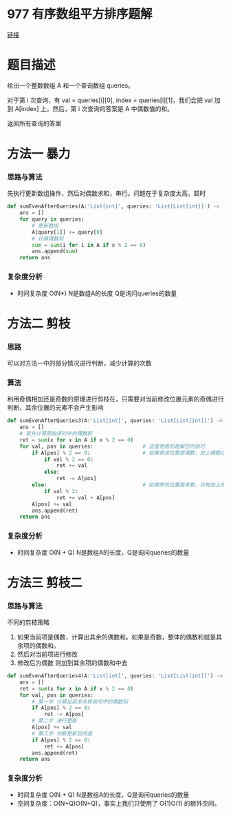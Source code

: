 # 977 有序数组平方排序题解
[链接](https://leetcode-cn.com/problems/sum-of-even-numbers-after-queries/)
# 题目描述
给出一个整数数组 A 和一个查询数组 queries。

对于第 i 次查询，有 val = queries[i][0], index = queries[i][1]，我们会把 val 加到 A[index] 上。然后，第 i 次查询的答案是 A 中偶数值的和。

返回所有查询的答案
# 方法一 暴力
### 思路与算法
先执行更新数组操作，然后对偶数求和，串行。问题在于复杂度太高，超时
```python
def sumEvenAfterQueries(A:'List[int]', queries: 'List[List[int]]') -> 'List[int]':
    ans = []
    for query in queries:
        # 更新数组
        A[query[1]] += query[0]
        # 计算偶数和
        sum = sum(i for i in A if x % 2 == 0)
        ans.append(sum)
    return ans
```
### 复杂度分析
- 时间复杂度 O(N*) N是数组A的长度 Q是询问queries的数量

# 方法二 剪枝
### 思路
可以对方法一中的部分情况进行判断，减少计算的次数
### 算法
利用奇偶相加还是奇数的原理进行剪枝在，只需要对当前修改位置元素的奇偶进行判断，其余位置的元素不会产生影响
```python
def sumEvenAfterQueries3(A:'List[int]', queries: 'List[List[int]]') -> 'List[int]':
    ans = []
    # 首先计算原始序列中的偶数和
    ret = sum(x for x in A if x % 2 == 0)
    for val, pos in queries:                # 这里使用的是解包的技巧
        if A[pos] % 2 == 0:                 # 如果修改位置是偶数，加上偶数还是偶数，总结果中加上。加上奇数变成奇数，总结果中减去
            if val % 2 == 0:
                ret += val
            else:
                ret -= A[pos]
        else:                               # 如果修改位置是奇数，只有加上奇数的情况上才在总结果中加上
            if val % 2:
                ret += val + A[pos]
        A[pos] += val
        ans.append(ret)
    return ans
```
### 复杂度分析
- 时间复杂度 O(N + Q) N是数组A的长度，Q是询问queries的数量
# 方法三 剪枝二
### 思路与算法
不同的剪枝策略

1. 如果当前项是偶数，计算出其余的偶数和。如果是奇数，整体的偶数和就是其余项的偶数和。
2. 然后对当前项进行修改
3. 修改后为偶数 则加到其余项的偶数和中去
```python
def sumEvenAfterQueries4(A:'List[int]', queries: 'List[List[int]]') -> 'List[int]':
    ans = []
    ret = sum(x for x in A if x % 2 == 0)
    for val, pos in queries:
        # 第一步 计算出其余未修改项中的偶数和
        if A[pos] % 2 == 0:
            ret -= A[pos]
        # 第二步 进行更新
        A[pos] += val
        # 第三步 判断更新后的值
        if A[pos] % 2 == 0:
            ret += A[pos]
        ans.append(ret)
    return ans
```
### 复杂度分析
- 时间复杂度 O(N + Q) N是数组A的长度，Q是询问queries的数量
- 空间复杂度：O(N+Q)O(N+Q)，事实上我们只使用了 O(1)O(1) 的额外空间。 

